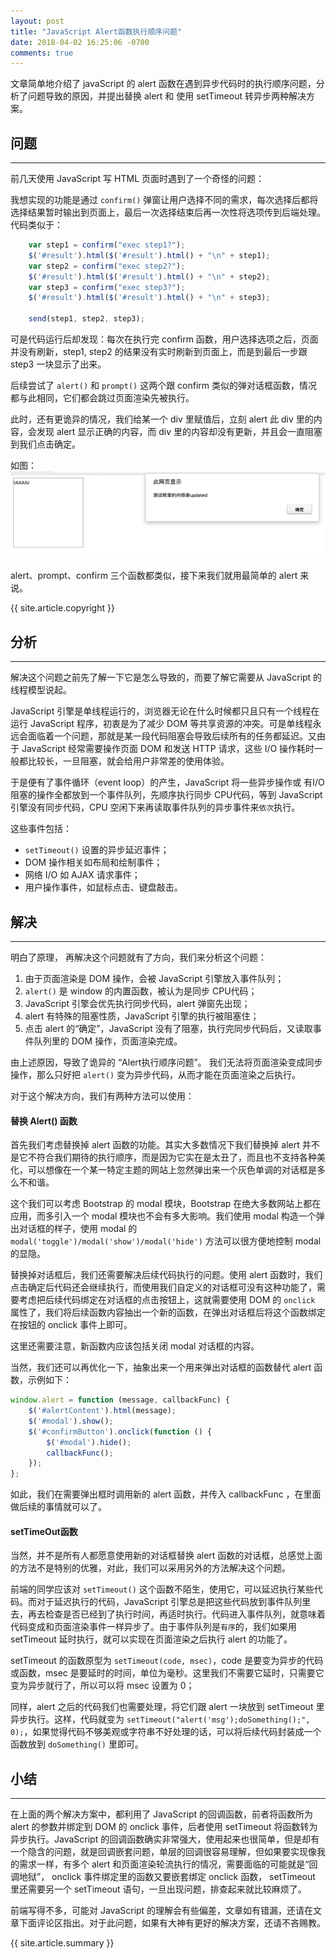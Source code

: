 ```yaml
---
layout: post
title: "JavaScript Alert函数执行顺序问题"
date: 2018-04-02 16:25:06 -0700
comments: true
---
```


文章简单地介绍了 javaScript 的 alert 函数在遇到异步代码时的执行顺序问题，分析了问题导致的原因，并提出替换 alert 和 使用 setTimeout 转异步两种解决方案。
## 问题
---
前几天使用 JavaScript 写 HTML 页面时遇到了一个奇怪的问题：

我想实现的功能是通过 `confirm()` 弹窗让用户选择不同的需求，每次选择后都将选择结果暂时输出到页面上，最后一次选择结束后再一次性将选项传到后端处理。
代码类似于：

```javascript
    var step1 = confirm("exec step1?");
    $('#result').html($('#result').html() + "\n" + step1);
    var step2 = confirm("exec step2?");
    $('#result').html($('#result').html() + "\n" + step2);
    var step3 = confirm("exec step3?");
    $('#result').html($('#result').html() + "\n" + step3);

    send(step1, step2, step3);
```

可是代码运行后却发现：每次在执行完 confirm 函数，用户选择选项之后，页面并没有刷新，step1, step2 的结果没有实时刷新到页面上，而是到最后一步跟 step3 一块显示了出来。

后续尝试了 `alert()` 和 `prompt()` 这两个跟 confirm 类似的弹对话框函数，情况都与此相同，它们都会跳过页面渲染先被执行。

此时，还有更诡异的情况，我们给某一个 div 里赋值后，立刻 alert 此 div 里的内容，会发现 alert 显示正确的内容，而 div 里的内容却没有更新，并且会一直阻塞到我们点击确定。

如图：
<img src="/images/js_alert.png">

alert、prompt、confirm 三个函数都类似，接下来我们就用最简单的 alert 来说。

{{ site.article.copyright }}

## 分析
---
解决这个问题之前先了解一下它是怎么导致的，而要了解它需要从 JavaScript 的线程模型说起。

JavaScript 引擎是单线程运行的，浏览器无论在什么时候都只且只有一个线程在运行 JavaScript 程序，初衷是为了减少 DOM 等共享资源的冲突。可是单线程永远会面临着一个问题，那就是某一段代码阻塞会导致后续所有的任务都延迟。又由于 JavaScript 经常需要操作页面 DOM 和发送 HTTP 请求，这些 I/O 操作耗时一般都比较长，一旦阻塞，就会给用户非常差的使用体验。

于是便有了事件循环（event loop）的产生，JavaScript 将一些异步操作或 有I/O 阻塞的操作全都放到一个事件队列，先顺序执行同步 CPU代码，等到 JavaScript 引擎没有同步代码，CPU 空闲下来再读取事件队列的异步事件来`依次`执行。

这些事件包括：

- `setTimeout()` 设置的异步延迟事件；
- DOM 操作相关如布局和绘制事件；
- 网络 I/O 如 AJAX 请求事件；
- 用户操作事件，如鼠标点击、键盘敲击。

## 解决
---
明白了原理， 再解决这个问题就有了方向，我们来分析这个问题：

1. 由于页面渲染是 DOM 操作，会被 JavaScript 引擎放入事件队列；
2. `alert()` 是 window 的内置函数，被认为是同步 CPU代码；
3. JavaScript 引擎会优先执行同步代码，alert 弹窗先出现；
4. alert 有特殊的阻塞性质，JavaScript 引擎的执行被阻塞住；
5. 点击 alert 的“确定”，JavaScript 没有了阻塞，执行完同步代码后，又读取事件队列里的 DOM 操作，页面渲染完成。


由上述原因，导致了诡异的 “Alert执行顺序问题”。
我们无法将页面渲染变成同步操作，那么只好把 `alert()` 变为异步代码，从而才能在页面渲染之后执行。

对于这个解决方向，我们有两种方法可以使用：

#### 替换 Alert() 函数
首先我们考虑替换掉 alert 函数的功能。其实大多数情况下我们替换掉 alert 并不是它不符合我们期待的执行顺序，而是因为它实在是太丑了，而且也不支持各种美化，可以想像在一个某一特定主题的网站上忽然弹出来一个灰色单调的对话框是多么不和谐。

这个我们可以考虑 Bootstrap 的 modal 模块，Bootstrap 在绝大多数网站上都在应用，而多引入一个 modal 模块也不会有多大影响。我们使用 modal 构造一个弹出对话框的样子，使用 modal 的 `modal('toggle')/modal('show')/modal('hide')` 方法可以很方便地控制 modal 的显隐。

替换掉对话框后，我们还需要解决后续代码执行的问题。使用 alert 函数时，我们点击确定后代码还会继续执行，而使用我们自定义的对话框可没有这种功能了，需要考虑把后续代码绑定在对话框的点击按钮上，这就需要使用 DOM 的 `onclick` 属性了，我们将后续函数内容抽出一个新的函数，在弹出对话框后将这个函数绑定在按钮的 onclick 事件上即可。

这里还需要注意，新函数内应该包括关闭 modal 对话框的内容。

当然，我们还可以再优化一下，抽象出来一个用来弹出对话框的函数替代 alert 函数，示例如下：

```javascript
window.alert = function (message, callbackFunc) {
    $('#alertContent').html(message);
    $('#modal').show();
    $('#confirmButton').onclick(function () {
        $('#modal').hide();
        callbackFunc();
    });
};
```
如此，我们在需要弹出框时调用新的 alert 函数，并传入 callbackFunc ，在里面做后续的事情就可以了。

#### setTimeOut函数
当然，并不是所有人都愿意使用新的对话框替换 alert 函数的对话框，总感觉上面的方法不是特别的优雅，对此，我们可以采用另外的方法解决这个问题。

前端的同学应该对 `setTimeout()` 这个函数不陌生，使用它，可以延迟执行某些代码。而对于延迟执行的代码，JavaScript 引擎总是把这些代码放到事件队列里去，再去检查是否已经到了执行时间，再适时执行。代码进入事件队列，就意味着代码变成和页面渲染事件一样异步了。由于事件队列是`有序`的，我们如果用 setTimeout 延时执行，就可以实现在页面渲染之后执行 alert 的功能了。

setTimeout 的函数原型为 `setTimeout(code, msec)`，code 是要变为异步的代码或函数，msec 是要延时的时间，单位为毫秒。这里我们不需要它延时，只需要它变为异步就行了，所以可以将 msec 设置为 0；

同样，alert 之后的代码我们也需要处理，将它们跟 alert 一块放到 setTimeout 里异步执行。这样，代码就变为 `setTimeout("alert('msg');doSomething();", 0);`，如果觉得代码不够美观或字符串不好处理的话，可以将后续代码封装成一个函数放到 `doSomething()` 里即可。

## 小结
---
在上面的两个解决方案中，都利用了 JavaScript 的回调函数，前者将函数所为 alert 的参数并绑定到 DOM 的 onclick 事件，后者使用 setTimeout 将函数转为异步执行。JavaScript 的回调函数确实非常强大，使用起来也很简单，但是却有一个隐含的问题，就是回调嵌套问题，单层的回调很容易理解，但如果要实现像我的需求一样，有多个 alert 和页面渲染轮流执行的情况，需要面临的可能就是“回调地狱”， onclick 事件绑定里的函数又要嵌套绑定 onclick 函数， setTimeout 里还需要另一个 setTimeout 语句，一旦出现问题，排查起来就比较麻烦了。

前端写得不多，可能对 JavaScript 的理解会有些偏差，文章如有错漏，还请在文章下面评论区指出。对于此问题，如果有大神有更好的解决方案，还请不吝赐教。

{{ site.article.summary }}
